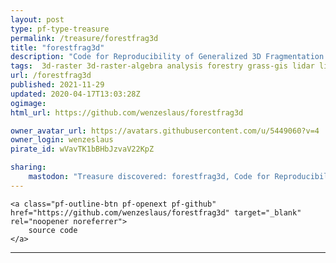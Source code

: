 ```yaml
---
layout: post
type: pf-type-treasure
permalink: /treasure/forestfrag3d
title: "forestfrag3d"
description: "Code for Reproducibility of Generalized 3D Fragmentation Index Paper (Petras et al. 2017)"
tags:  3d-raster 3d-raster-algebra analysis forestry grass-gis lidar lidar-point-clouds open-science paper point-cloud raster-algebra reproducibility reproducible-research spatial-index spatial-pattern voxel-model
url: /forestfrag3d
published: 2021-11-29
updated: 2020-04-17T13:03:28Z
ogimage: 
html_url: https://github.com/wenzeslaus/forestfrag3d

owner_avatar_url: https://avatars.githubusercontent.com/u/5449060?v=4
owner_login: wenzeslaus
pirate_id: wVavTK1bBHbJzvaV22KpZ

sharing:
    mastodon: "Treasure discovered: forestfrag3d, Code for Reproducibility of Generalized 3D Fragmentation Index Paper (Petras et al. 2017)"
---
```


<div class="text-center">

    
    <a class="pf-outline-btn pf-openext pf-github" href="https://github.com/wenzeslaus/forestfrag3d" target="_blank" rel="noopener noreferrer">
        source code
    </a>
    
    

    
</div>





<div class="pf-night-sky-spacer">
    <div id="pf-night-sky" data-stars="5" data-owner="wenzeslaus" data-repo="forestfrag3d">
        <div id="pf-open-dialog" class="pf-meta-star pf-star-todo"></div>
        <dialog id="pf-star-dialog">
            Star this Repository to putt a smile on the Developers face.
            <br/>
            <div class="pf-row">
                <div class="pf-grow"></div>
                <div><a class="pf-unterlines" href="https://github.com/wenzeslaus/forestfrag3d" target="_blank">VISIT REPOSITORY</a></div>
            </div>
        </dialog>
    </div>
</div>

<hr class="gf-seperator">
